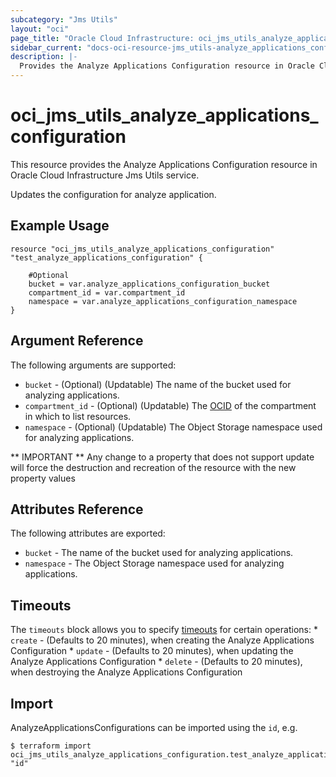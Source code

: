 ```yaml
---
subcategory: "Jms Utils"
layout: "oci"
page_title: "Oracle Cloud Infrastructure: oci_jms_utils_analyze_applications_configuration"
sidebar_current: "docs-oci-resource-jms_utils-analyze_applications_configuration"
description: |-
  Provides the Analyze Applications Configuration resource in Oracle Cloud Infrastructure Jms Utils service
---
```


# oci_jms_utils_analyze_applications_configuration
This resource provides the Analyze Applications Configuration resource in Oracle Cloud Infrastructure Jms Utils service.

Updates the configuration for analyze application.

## Example Usage

```hcl
resource "oci_jms_utils_analyze_applications_configuration" "test_analyze_applications_configuration" {

	#Optional
	bucket = var.analyze_applications_configuration_bucket
	compartment_id = var.compartment_id
	namespace = var.analyze_applications_configuration_namespace
}
```

## Argument Reference

The following arguments are supported:

* `bucket` - (Optional) (Updatable) The name of the bucket used for analyzing applications.
* `compartment_id` - (Optional) (Updatable) The [OCID](https://docs.cloud.oracle.com/iaas/Content/General/Concepts/identifiers.htm) of the compartment in which to list resources.
* `namespace` - (Optional) (Updatable) The Object Storage namespace used for analyzing applications.


** IMPORTANT **
Any change to a property that does not support update will force the destruction and recreation of the resource with the new property values

## Attributes Reference

The following attributes are exported:

* `bucket` - The name of the bucket used for analyzing applications.
* `namespace` - The Object Storage namespace used for analyzing applications.

## Timeouts

The `timeouts` block allows you to specify [timeouts](https://registry.terraform.io/providers/oracle/oci/latest/docs/guides/changing_timeouts) for certain operations:
	* `create` - (Defaults to 20 minutes), when creating the Analyze Applications Configuration
	* `update` - (Defaults to 20 minutes), when updating the Analyze Applications Configuration
	* `delete` - (Defaults to 20 minutes), when destroying the Analyze Applications Configuration


## Import

AnalyzeApplicationsConfigurations can be imported using the `id`, e.g.

```
$ terraform import oci_jms_utils_analyze_applications_configuration.test_analyze_applications_configuration "id"
```

